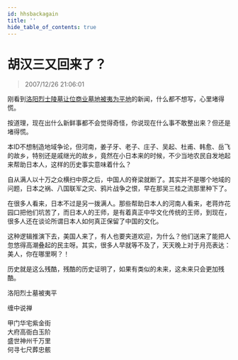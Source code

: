 ```yaml
---
id: hhsbackagain
title: ''
hide_table_of_contents: true
---
```


# 胡汉三又回来了？

> 2007/12/26 21:06:01

<div style={{fontSize: '18px', fontWeight: 'bold', textAlign: 'left', lineHeight: '180%'}}>

刚看到[<font>洛阳烈士陵墓让位商业墓地被夷为平地</font>](../references/luoyangmartyrsmausoleum)的新闻，什么都不想写，心里堵得慌。
 
按道理，现在出什么新鲜事都不会觉得奇怪，你说现在什么事不敢整出来？但还是堵得慌。
 
本ID不想制造地域争论，但河南，姜子牙、老子、庄子、吴起、杜甫、韩愈、岳飞的故乡，特别还是戚继光的故乡，竟然在小日本来的时候，不少当地农民自发地起来帮助日本人，这样的历史事实意味着什么？
 
自从满人以十万之众横扫中原之后，中国人的脊梁就断了。其实并不是哪个地域的问题，日本之祸、八国联军之灾、鸦片战争之恨，早在那吴三桂之流那里种下了。
 
在很多人看来，日本不过是另一拨满人。那些帮助日本人的河南人看来，老蒋炸花园口把他们坑苦了，而日本人的王师，是有着真正中华文化传统的王师，到现在，很多人还在谈论所谓日本人如何真正保留了中国的文化。
 
这种逻辑推演下去，美国人来了，有人也要夹道欢迎，为什么？他们送来了能把人忽悠得高潮叠起的民主呀。其实，很多人早就等不及了，天天晚上对于月亮表达：美人，你在哪里啊？！
 
历史就是这么残酷，残酷的历史证明了，如果有类似的未来，这未来只会更加残酷。
</div>

<div style={{color:'#FF0000', fontSize: '56px', fontWeight: 'bold', textAlign: 'center', lineHeight: '150%'}}>

洛阳烈士墓被夷平
</div>

<div style={{color:'#FF0000', fontSize: '32px', fontWeight: 'bold', textAlign: 'center', lineHeight: '150%'}}>

缠中说禅
</div>
<div style={{color:'#FF0000', fontSize: '32px', fontWeight: 'bold', textAlign: 'center', lineHeight: '150%'}}>

甲门华宅紫金街<br/>
大府高衙白玉阶<br/>
盛世神州千万里<br/>
何寻七尺葬忠骸
</div>